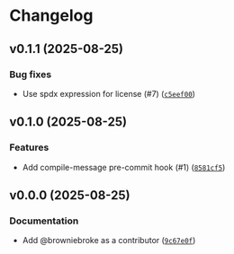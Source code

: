 # Changelog

## v0.1.1 (2025-08-25)

### Bug fixes

- Use spdx expression for license (#7) ([`c5eef00`](https://github.com/browniebroke/django-pre-commit-hooks/commit/c5eef00cbcf0ddff3235b4c8b0f2357b366497d7))

## v0.1.0 (2025-08-25)

### Features

- Add compile-message pre-commit hook (#1) ([`8581cf5`](https://github.com/browniebroke/django-pre-commit-hooks/commit/8581cf5459d221120bc97c30d5c7e558b679e989))

## v0.0.0 (2025-08-25)

### Documentation

- Add @browniebroke as a contributor ([`9c67e0f`](https://github.com/browniebroke/django-pre-commit-hooks/commit/9c67e0fb1f4c677b043e1063ab6b53bff74dee9b))
